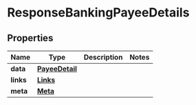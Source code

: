 # ResponseBankingPayeeDetails

## Properties
Name | Type | Description | Notes
------------ | ------------- | ------------- | -------------
**data** | [**PayeeDetail**](PayeeDetail.md) |  | 
**links** | [**Links**](Links.md) |  | 
**meta** | [**Meta**](Meta.md) |  | 
